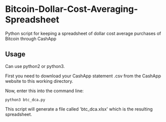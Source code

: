 # Bitcoin-Dollar-Cost-Averaging-Spreadsheet
Python script for keeping a spreadsheet of dollar cost average purchases of Bitcoin through CashApp

## Usage
Can use python2 or python3.

First you need to download your CashApp statement .csv from the CashApp website to this working directory.

Now, enter this into the command line:
```
python3 btc_dca.py
```
This script will generate a file called 'btc_dca.xlsx' which is the resulting spreadsheet.

